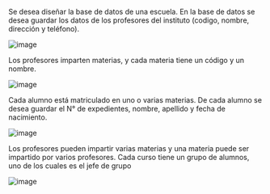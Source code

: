 Se desea diseñar la base de datos de una escuela. 
En la base de datos se desea guardar los datos de los  profesores del instituto (codigo, nombre, dirección y teléfono). 

![image](https://user-images.githubusercontent.com/99523872/169566346-84bc224f-b7cb-4005-a944-fe58345d93e9.png)

Los profesores imparten materias, y cada materia tiene un código y un nombre. 

![image](https://user-images.githubusercontent.com/99523872/169566426-4f10c887-074f-471d-9a58-5cedc2eb451d.png)

Cada alumno está matriculado en uno o varias materias. 
De cada alumno se desea guardar el N° de expedientes, nombre, apellido y fecha de nacimiento. 

![image](https://user-images.githubusercontent.com/99523872/169566479-3105815b-e501-4f8b-ae1a-5ec1ccf41ca4.png)

Los profesores pueden impartir varias materias y una materia puede ser impartido por varios profesores.
Cada curso tiene un grupo de alumnos, uno de los cuales es el jefe de grupo

![image](https://user-images.githubusercontent.com/99523872/169631342-a174401e-2667-4eb7-8b68-a7ac6f3c1418.png)


